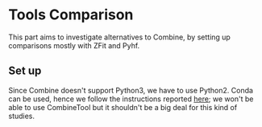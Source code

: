 # Tools Comparison

This part aims to investigate alternatives to Combine, by setting up comparisons mostly with ZFit and Pyhf.

## Set up
Since Combine doesn't support Python3, we have to use Python2. Conda can be used, hence we follow the instructions reported [here](https://github.com/maxgalli/StatsStudies.git); we won't be able to use CombineTool but it shouldn't be a big deal for this kind of studies.